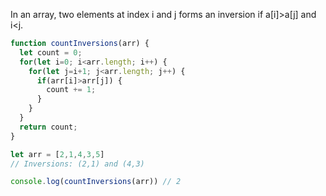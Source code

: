 In an array, two elements at index i and j forms an inversion if a[i]>a[j] and i<j.

```javascript
function countInversions(arr) {
  let count = 0;
  for(let i=0; i<arr.length; i++) {
    for(let j=i+1; j<arr.length; j++) {
      if(arr[i]>arr[j]) {
        count += 1;
      }
    }
  }
  return count;
}

let arr = [2,1,4,3,5]
// Inversions: (2,1) and (4,3)

console.log(countInversions(arr)) // 2
```
